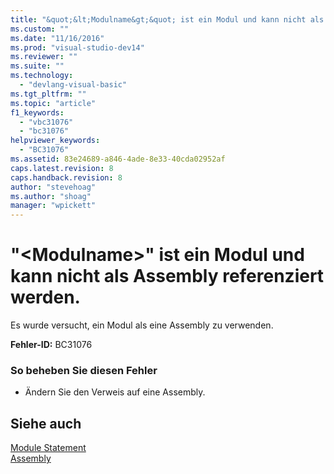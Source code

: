 ```yaml
---
title: "&quot;&lt;Modulname&gt;&quot; ist ein Modul und kann nicht als Assembly referenziert werden. | Microsoft Docs"
ms.custom: ""
ms.date: "11/16/2016"
ms.prod: "visual-studio-dev14"
ms.reviewer: ""
ms.suite: ""
ms.technology: 
  - "devlang-visual-basic"
ms.tgt_pltfrm: ""
ms.topic: "article"
f1_keywords: 
  - "vbc31076"
  - "bc31076"
helpviewer_keywords: 
  - "BC31076"
ms.assetid: 83e24689-a846-4ade-8e33-40cda02952af
caps.latest.revision: 8
caps.handback.revision: 8
author: "stevehoag"
ms.author: "shoag"
manager: "wpickett"
---
```

# &quot;&lt;Modulname&gt;&quot; ist ein Modul und kann nicht als Assembly referenziert werden.
Es wurde versucht, ein Modul als eine Assembly zu verwenden.  
  
 **Fehler\-ID:** BC31076  
  
### So beheben Sie diesen Fehler  
  
-   Ändern Sie den Verweis auf eine Assembly.  
  
## Siehe auch  
 [Module Statement](../../visual-basic/language-reference/statements/module-statement.md)   
 [Assembly](../../visual-basic/language-reference/modifiers/assembly.md)